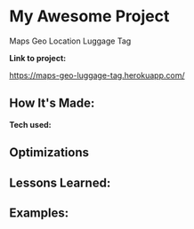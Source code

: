 # My Awesome Project

Maps Geo Location Luggage Tag

**Link to project:**

https://maps-geo-luggage-tag.herokuapp.com/

## How It's Made:

**Tech used:**

## Optimizations

## Lessons Learned:

## Examples:
